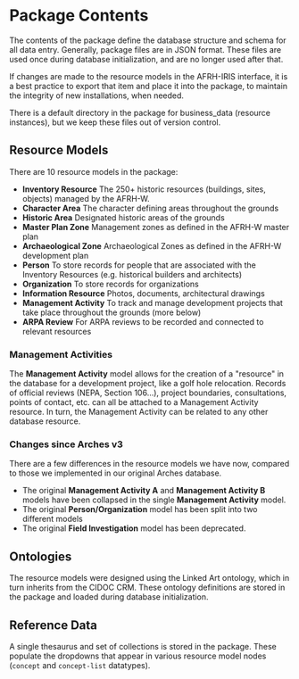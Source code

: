 # Package Contents

The contents of the package define the database structure and schema for all data entry. Generally, package files are in JSON format. These files are used once during database initialization, and are no longer used after that.

If changes are made to the resource models in the AFRH-IRIS interface, it is a best practice to export that item and place it into the package, to maintain the integrity of new installations, when needed.

There is a default directory in the package for business_data (resource instances), but we keep these files out of version control.

## Resource Models

There are 10 resource models in the package:

- **Inventory Resource** The 250+ historic resources (buildings, sites, objects) managed by the AFRH-W.
- **Character Area** The character defining areas throughout the grounds
- **Historic Area** Designated historic areas of the grounds
- **Master Plan Zone** Management zones as defined in the AFRH-W master plan
- **Archaeological Zone** Archaeological Zones as defined in the AFRH-W development plan
- **Person** To store records for people that are associated with the Inventory Resources (e.g. historical builders and architects)
- **Organization** To store records for organizations
- **Information Resource** Photos, documents, architectural drawings
- **Management Activity** To track and manage development projects that take place throughout the grounds (more below)
- **ARPA Review** For ARPA reviews to be recorded and connected to relevant resources

### Management Activities

The **Management Activity** model allows for the creation of a "resource" in the database for a development project, like a golf hole relocation. Records of official reviews (NEPA, Section 106...), project boundaries, consultations, points of contact, etc. can all be attached to a Management Activity resource. In turn, the Management Activity can be related to any other database resource.

### Changes since Arches v3

There are a few differences in the resource models we have now, compared to those we implemented in our original Arches database.

- The original **Management Activity A** and **Management Activity B** models have been collapsed in the single **Management Activity** model.
- The original **Person/Organization** model has been split into two different models
- The original **Field Investigation** model has been deprecated.

## Ontologies

The resource models were designed using the Linked Art ontology, which in turn inherits from the CIDOC CRM. These ontology definitions are stored in the package and loaded during database initialization.

## Reference Data

A single thesaurus and set of collections is stored in the package. These populate the dropdowns that appear in various resource model nodes (`concept` and `concept-list` datatypes).
